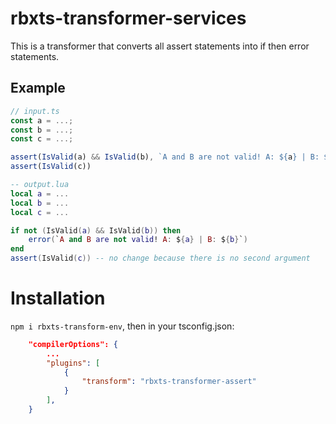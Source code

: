 # rbxts-transformer-services
This is a transformer that converts all assert statements into if then error statements.

## Example
```ts
// input.ts
const a = ...;
const b = ...;
const c = ...;

assert(IsValid(a) && IsValid(b), `A and B are not valid! A: ${a} | B: ${b}`)
assert(IsValid(c))
```

```lua
-- output.lua
local a = ...
local b = ...
local c = ...

if not (IsValid(a) && IsValid(b)) then
    error(`A and B are not valid! A: ${a} | B: ${b}`)
end
assert(IsValid(c)) -- no change because there is no second argument
```

# Installation

`npm i rbxts-transform-env`, then in your tsconfig.json:

```json
    "compilerOptions": {
        ...
        "plugins": [
            {
                "transform": "rbxts-transformer-assert"
            }
        ],
    }
```
